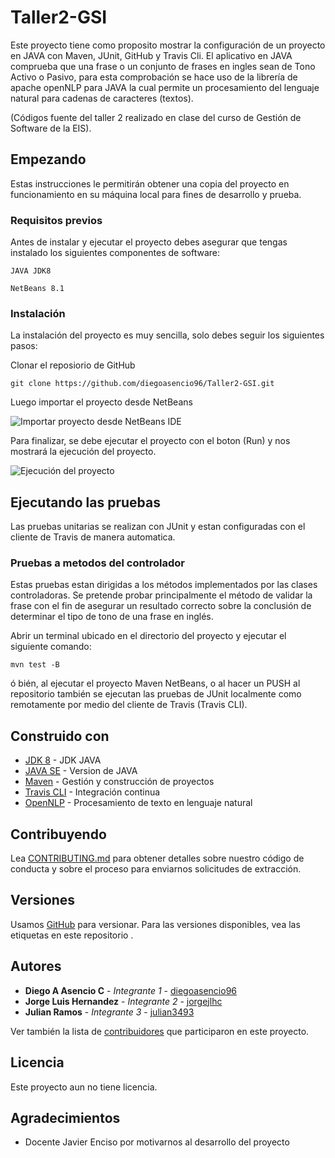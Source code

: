 # Taller2-GSI

Este proyecto tiene como proposito mostrar la configuración de un proyecto en JAVA con Maven, JUnit, GitHub y Travis Cli. El aplicativo en JAVA comprueba que una frase o un conjunto de frases en ingles sean de Tono Activo o Pasivo, para esta comprobación se hace uso de la librería de apache openNLP para JAVA la cual permite un procesamiento del lenguaje natural para cadenas de caracteres (textos). 

(Códigos fuente del taller 2 realizado en clase del curso de Gestión de Software de la EIS).


## Empezando

Estas instrucciones le permitirán obtener una copia del proyecto en funcionamiento en su máquina local para fines de desarrollo y prueba.


### Requisitos previos

Antes de instalar y ejecutar el proyecto debes asegurar que tengas instalado los siguientes componentes de software:

```
JAVA JDK8
```
```
NetBeans 8.1 
```


### Instalación

La instalación del proyecto es muy sencilla, solo debes seguir los siguientes pasos:

Clonar el reposiorio de GitHub

```
git clone https://github.com/diegoasencio96/Taller2-GSI.git
```

Luego importar el proyecto desde NetBeans

![Importar proyecto desde NetBeans IDE](https://image.ibb.co/khmOZd/abrirproyecto.jpg)


Para finalizar, se debe ejecutar el proyecto con el boton (Run) y nos mostrará la ejecución del proyecto.

![Ejecución del proyecto](https://image.ibb.co/maUXSy/proyecto1.jpg)


## Ejecutando las pruebas

Las pruebas unitarias se realizan con JUnit y estan configuradas con el cliente de Travis de manera automatica.


### Pruebas a metodos del controlador

Estas pruebas estan dirigidas a los métodos implementados por las clases controladoras. Se pretende probar principalmente el método de validar la frase con el fin de asegurar un resultado correcto sobre la conclusión de determinar el tipo de tono de una frase en inglés.

Abrir un terminal ubicado en el directorio del proyecto y ejecutar el siguiente comando:
```
mvn test -B
```
ó bién, al ejecutar el proyecto Maven NetBeans, o al hacer un PUSH al repositorio también se ejecutan las pruebas de JUnit localmente como remotamente por medio del cliente de Travis (Travis CLI).


## Construido con

* [JDK 8](http://www.oracle.com/technetwork/java/javase/downloads/jdk8-downloads-2133151.html) - JDK JAVA
* [JAVA SE](http://www.oracle.com/technetwork/es/java/javase/downloads/index.html) - Version de JAVA
* [Maven](https://maven.apache.org/) - Gestión y construcción de proyectos
* [Travis CLI](https://travis-ci.org) - Integración continua
* [OpenNLP](https://opennlp.apache.org/) - Procesamiento de texto en lenguaje natural


## Contribuyendo

Lea [CONTRIBUTING.md]() para obtener detalles sobre nuestro código de conducta y sobre el proceso para enviarnos solicitudes de extracción.


## Versiones

Usamos [GitHub](https://github.com/) para versionar. Para las versiones disponibles, vea las etiquetas en este repositorio .


## Autores

* **Diego A Asencio C** - *Integrante 1* - [diegoasencio96](https://github.com/diegoasencio96)
* **Jorge Luis Hernandez** - *Integrante 2* - [jorgejlhc](https://github.com/jorgejlhc)
* **Julian Ramos** - *Integrante 3* - [julian3493](https://github.com/julian3493)

Ver también la lista de [contribuidores](https://github.com/diegoasencio96/Taller2-GSI/contributors) que participaron en este proyecto.


## Licencia

Este proyecto aun no tiene licencia.


## Agradecimientos

* Docente Javier Enciso por motivarnos al desarrollo del proyecto
